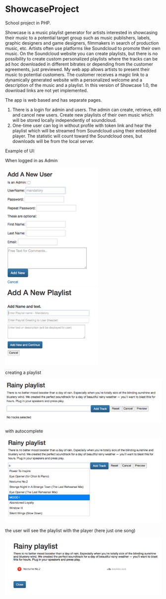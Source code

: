 # ShowcaseProject

School project in PHP. 

Showcase is a music playlist generator for artists interested in showcasing their music to a potential target group such as music publishers, labels, graphic designers and game designers, filmmakers in search of production music, etc.
Artists often use platforms like Soundcloud to promote their own music.
On the Soundcloud website you can create playlists, but there is no possibility to create custom personalized playlists where the tracks can be ad hoc downloaded in different bitrates or depending from the customer agreements, just previewed.
My web app allows artists to present their music to potential customers.
The customer receives a magic link to a dynamically generated website with a personalized welcome and a description of the music and a playlist.
In this version of Showcase 1.0, the download links are not yet implemented. 

The app is web based and has separate pages.
1. There is a login for admin and users. The admin can create, retrieve, edit and cancel new users. Create new playlists of their own music which will be stored locally independently of soundcloud.
2. One-time user can log in without profile with token link and hear the playlist which will be streamed from Soundcloud using their enbedded player. The statistic will count toward the Soundcloud ones, but downloads will be from the local server.

Example of UI:

When logged in as Admin 

<img src="/pasted-image-33.png" alt="drawing" width="300"/>

<img src="/pasted-image-35.png" alt="drawing" width="300"/>

creating a playlist

<img src="/pasted-image-37.png" alt="drawing" width="600"/>

with autocomplete

<img src="/pasted-image-39.png" alt="drawing" width="600"/>

the user will see the playlist with the player (here just one song)

<img src="/pasted-image-51 copy.png" alt="drawing" width="600"/>
